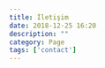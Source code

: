 ```yaml
---
title: İletişim
date: 2018-12-25 16:20
description: ""
category: Page
tags: ['contact']
---
```


<Title/>

* [mail atmak istersen: hakanyalcinkaya@gmail.com](mailto:hakanyalcinkaya@gmail.com)
* [telefon etmek istersen: 506 903 6009](tel:+905069036009)
* [linkedIn](https://www.linkedin.com/in/hakanyalcinkaya/)
